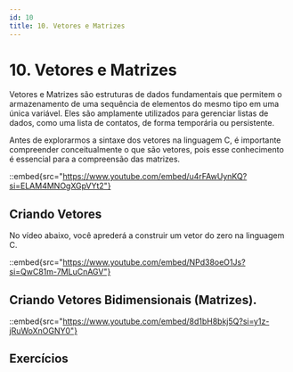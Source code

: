 ```yaml
---
id: 10
title: 10. Vetores e Matrizes
---
```

# 10. Vetores e Matrizes

Vetores e Matrizes são estruturas de dados fundamentais que permitem o armazenamento de uma sequência de elementos do mesmo tipo em uma única variável. Eles são amplamente utilizados para gerenciar listas de dados, como uma lista de contatos, de forma temporária ou persistente.

Antes de explorarmos a sintaxe dos vetores na linguagem C, é importante compreender conceitualmente o que são vetores, pois esse conhecimento é essencial para a compreensão das matrizes.

::embed{src="https://www.youtube.com/embed/u4rFAwUynKQ?si=ELAM4MNOgXGpVYt2"}

## Criando Vetores

No vídeo abaixo, você aprederá a construir um vetor do zero na linguagem C.

::embed{src="https://www.youtube.com/embed/NPd38oeO1Js?si=QwC81m-7MLuCnAGV"}

## Criando Vetores Bidimensionais (Matrizes).

::embed{src="https://www.youtube.com/embed/8d1bH8bkj5Q?si=y1z-jRuWoXnOGNY0"}

## Exercícios
